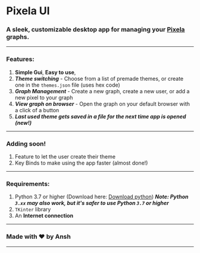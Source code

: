 # Pixela UI

### A sleek, customizable desktop app for managing your [Pixela](https://pixe.la) graphs.

---

### Features:
  1. **Simple Gui**, **Easy to use**,
  2. ***Theme switching*** - Choose from a list of premade themes, or create one in the ```themes.json``` file (uses hex code)
  3. ***Graph Management*** - Create a new graph, create a new user, or add a new pixel to your graph
  4. ***View graph on browser*** - Open the graph on your default browser with a click of a button
  5. ***Last used theme gets saved in a file for the next time app is opened **(new!)*****

---

### Adding soon!
  1. Feature to let the user create their theme
  2. Key Binds to make using the app faster (almost done!)

---

### Requirements:
  1. Python 3.7 or higher (Download here: [Download python](https://python.org/downloads)) ***Note: Python ```3.xx``` may also work, but it's safer to use Python ```3.7``` or higher***
  2. ```TKinter``` library
  3. An **Internet connection**

---

### Made with ❤️ by Ansh
---